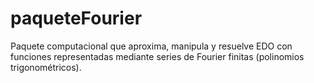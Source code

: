 # paqueteFourier

Paquete computacional que aproxima, manipula y resuelve EDO con funciones representadas mediante series de Fourier finitas (polinomios trigonométricos).
